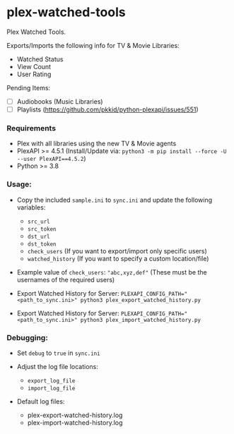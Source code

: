 # plex-watched-tools
Plex Watched Tools.

Exports/Imports the following info for TV & Movie Libraries:
* Watched Status
* View Count
* User Rating

Pending Items:
* [ ] Audiobooks (Music Libraries)
* [ ] Playlists (https://github.com/pkkid/python-plexapi/issues/551)

### Requirements

* Plex with all libraries using the new TV & Movie agents
* PlexAPI >= 4.5.1 (Install/Update via: `python3 -m pip install --force -U --user PlexAPI==4.5.2`)
* Python >= 3.8

### Usage:

* Copy the included `sample.ini` to `sync.ini` and update the following variables:
    * `src_url`
    * `src_token`
    * `dst_url`
    * `dst_token`
    * `check_users` (If you want to export/import only specific users)
    * `watched_history` (If you want to specify a custom location/file)

* Example value of `check_users`: `"abc,xyz,def"` (These must be the usernames of the required users)

* Export Watched History for Server:
    `PLEXAPI_CONFIG_PATH="<path_to_sync.ini>" python3 plex_export_watched_history.py`

* Export Watched History for Server:
    `PLEXAPI_CONFIG_PATH="<path_to_sync.ini>" python3 plex_import_watched_history.py`

### Debugging:

* Set `debug` to `true` in `sync.ini`

* Adjust the log file locations:
    * `export_log_file`
    * `import_log_file`

* Default log files:
    * plex-export-watched-history.log
    * plex-import-watched-history.log
